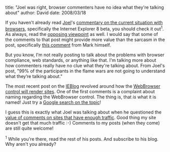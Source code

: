 
title: "Joel was right, browser commenters have no idea what they're talking about"
author: David
date: 2008/03/18

<p>If you haven't already read <a href="http://www.joelonsoftware.com/">Joel</a>'s <a href="http://www.joelonsoftware.com/items/2008/03/17.html">commentary on the current situation with browsers</a>, specifically the Internet Explorer 8 beta, you should check it out<sup>1</sup>. As always, read the <a href="http://diveintomark.org/archives/2008/03/18/translation-from-ms-speak-to-english-of-selected-portions-of-joel-spolskys-martin-headsets">opposing viewpoint</a> as well. I would say that some of the comments to that post might provide more value than the sarcasm in the post, specifically <a href="http://diveintomark.org/archives/2008/03/18/translation-from-ms-speak-to-english-of-selected-portions-of-joel-spolskys-martin-headsets#comment-11535">this comment</a> from Mark himself.</p> <p>But you know, I'm not really posting to talk about the problems with browser compliance, web standards, or anything like that. I'm talking more about how commenters really have no clue what they're talking about. From Joel's post, "99% of the participants in the flame wars are not going to understand what they’re talking about."</p> <p>The most recent post on the <a href="http://blogs.msdn.com/ie/">IEBlog</a> revolved around how the <a href="http://blogs.msdn.com/ie/archive/2008/03/18/webbrowser-control-rendering-modes-in-ie8.aspx">WebBrowser control will render sites</a>. One of the first comments is a complaint about naming regarding the WebBrowser control. The thing is, that <em>is</em> what it is named! Just try a <a href="http://www.google.com/search?hl=en&amp;q=webbrowser%20control">Google search on the topic</a>!</p> <p>I guess this is exactly what Joel was talking about when he questioned the <a href="http://www.joelonsoftware.com/items/2007/07/20.html">value of comments on sites that have enough traffic</a>. Good thing my site doesn't get that much traffic :-) Comments to my posts (when they come) are still quite welcome!</p> <p><sup>1</sup> While you're there, read the rest of his posts. And subscribe to his blog. Why aren't you already?</p>

